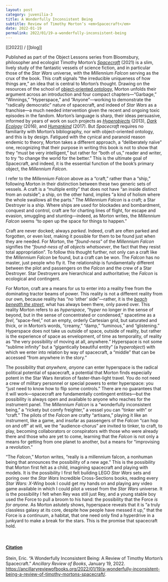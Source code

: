 ```yaml
---
layout: post
category: juvenilia-3
title: A Wonderfully Inconsistent Being
subtitle: Review of Timothy Morton’s <em>Spacecraft</em>
date: 2022-01-19
permalink: 2022/01/19-a-wonderfully-inconsistent-being
---
```


[[2022]] / [[blog]]

Published as part of the Object Lessons series from Bloomsbury, philosopher and ecologist Timothy Morton’s [*Spacecraft*](https://bookshop.org/a/79715/9781501375804) (2021) is a slim, lively study of the fantastic vessels of science fiction, and in particular those of the *Star Wars* universe, with the *Millennium Falcon* serving as the crux of the book. This craft signals “the irreducible uniqueness of how things are,” an idea that is central to Morton’s thought. Drawing on the resources of the school of [object-oriented ontology](http://bogost.com/writing/blog/what_is_objectoriented_ontolog/), Morton unfolds their argument across an introduction and four compact chapters—“Garbage,” “Winnings,” “Hyperspace,” and “Anyone”—working to demonstrate the “radically democratic” nature of spacecraft, and indeed of *Star Wars* as a franchise—a much needed intervention given the recent and ongoing toxic episodes in the fandom. Morton’s language is sharp, their ideas persuasive, informed by years of work on such projects as [*Hyperobjects*](https://bookshop.org/a/79715/9780816689231) (2013), [*Dark Ecology*](https://bookshop.org/books/dark-ecology-for-a-logic-of-future-coexistence/9780231177528) (2016), and [*Humankind*](https://bookshop.org/a/79715/9781788731003) (2017). But *Spacecraft* requires no familiarity with Morton’s bibliography, nor with object-oriented ontology, and this is by design. Fatigued with the cynical and paranoid reason endemic to theory, Morton takes a different approach, a “deliberately naïve” one, recognizing that their purpose in writing this book is not to show that they “must be very intelligent,” but rather for “both of us,” reader and writer, to try “to change the world for the better.” This is the ultimate goal of Spacecraft, and indeed, it is the essential function of the book’s primary object, the *Millennium Falcon*.

I refer to the *Millennium Falcon* above as a “craft,” rather than a “ship,” following Morton in their distinction between these two generic sets of vessels. A craft is a “multiple entity” that does not have “an inside distinct from an outside”; a ship, on the other hand, implies “a kind of holism where the whole swallows all the parts.” The *Millennium Falcon* is a craft; a Star Destroyer is a ship. Where ships are used for blockades and bombardment, conquest and control, craft are for charting lines of flight, for escape and evasion, smuggling and stunting—indeed, as Morton writes, the *Millennium Falcon* seems “to open up the space for things to happen.”

Craft are never docked; always *parked*. Indeed, craft are often parked and forgotten, or even lost, making it possible for them to be found just when they are needed. For Morton, the “*found-ness*” of the *Millennium Falcon* signifies the “*found-ness of all objects whatsoever*, the fact that they resist total appropriation”. To follow this thought further, not only can a craft like the *Millennium Falcon* be found, but a craft can be won. The *Falcon* has no master, just people who fly it. The relationship is fundamentally different between the pilot and passengers on the *Falcon* and the crew of a Star Destroyer. Star Destroyers are hierarchical and authoritative; the *Falcon* is ecological and contingent.

For Morton, craft are a means for us to enter into a reality free from the dominating tractor beams of power. This reality is not a different reality from our own, because reality has “no ‘other’ side”—rather, it is the [*beach beneath the street*](https://www.versobooks.com/books/1869-the-beach-beneath-the-street), what has always been there, only paved over. This reality Morton refers to as *hyperspace*, “*hyper* no longer in the sense of beyond, but in the sense of concentrated or condensed,” spacetime as a *feel*, “space-feel,” not an empty, orderly Cartesian grid, but saturated and thick, or in Morton’s words, “creamy,” “damp,” “luminous,” and “glistening.” Hyperspace does not take us outside of space, outside of reality, but rather is the experience of space as envelopment, of time as temporality, of reality as “the very possibility of moving at all, anywhere.” Hyperspace is not some “sublime infinity” but a “gigantically beautiful entity” (a *hyperobject*) with which we enter into relation by way of spacecraft, a “middle” that can be accessed “from anywhere in the story.”

The possibility that *anywhere, anyone* can enter hyperspace is the radical political potential of spacecraft, a potential that Morton finds especially potent in the Star Wars iteration of faster-than-light travel. You do not need a crew of military personnel or special powers to enter hyperspace: you “just need to know how to flip some controls.” There are no guarantees that it will work—spacecraft are fundamentally contingent entities—but the possibility is always open and available to anyone who reaches for the instrument panel. The *Millennium Falcon* is a “wonderfully inconsistent being,” a “rickety but comfy freighter,” a vessel you can “tinker with” or “craft.” The pilots of the *Falcon* are crafty “artisans,” playing it like an instrument, like a game, and insofar as passengers of the *Falcon* “can hop on and off” at will, we the “audience-chorus” are invited to tinker, to craft, to play, becoming collaborators or conspirators with those who were already there and those who are yet to come, learning that the *Falcon* is not only a means for getting from one planet to another, but a means for “improvising a revolution.”

“The *Falcon*,” Morton writes, “really is a millennium falcon, a nonhuman being that announces the possibility of a new age.” This is the possibility that Morton first felt as a child, imagining spacecraft and playing with models. It is the possibility I first felt building LEGO *Star Wars* sets and poring over the *Star Wars* Incredible Cross-Sections books, reading every *Star Wars: X-Wing* book I could get my hands on and playing any video game available in which I could pilot a vessel from the *Star Wars* universe. It is the possibility I felt when Rey was still just Rey, and a young stable boy used the Force to pull a broom to his hand: the possibility that the Force *is for anyone*. As Morton astutely shows, hyperspace reveals that it is “a truly classless galaxy at its core, despite how people have messed it up,” that the Force is a continuum, a habitat, that one need only find a hyperdrive in a junkyard to make a break for the stars. This is the promise that spacecraft hold.

<br>

#### [Citation](https://www.zotero.org/steinea#LCFIW2EW)

Stein, Eric. “A Wonderfully Inconsistent Being: A Review of Timothy Morton’s Spacecraft.” *Ancillary Review of Books*, January 19, 2022. <https://ancillaryreviewofbooks.org/2022/01/19/a-wonderfully-inconsistent-being-a-review-of-timothy-mortons-spacecraft/>.
